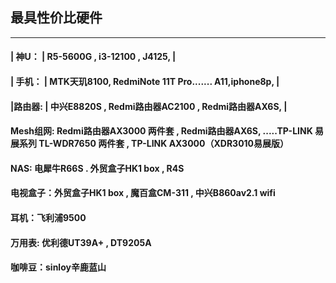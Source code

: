 ## 最具性价比硬件
-------------------------------------

#### | 神U：  | R5-5600G  ,  i3-12100    , J4125,                     |

#### | 手机： | MTK天玑8100, RedmiNote 11T Pro....... A11,iphone8p,   |

#### |路由器: | 中兴E8820S  ,  Redmi路由器AC2100  ,  Redmi路由器AX6S,  |

#### Mesh组网: Redmi路由器AX3000 两件套 , Redmi路由器AX6S, .....TP-LINK 易展系列 TL-WDR7650 两件套 , TP-LINK AX3000（XDR3010易展版）

#### NAS: 电犀牛R66S  .  外贸盒子HK1 box  , R4S

#### 电视盒子：外贸盒子HK1 box ,  魔百盒CM-311 , 中兴B860av2.1 wifi

#### 耳机：飞利浦9500

#### 万用表: 优利德UT39A+  ,  DT9205A

#### 咖啡豆：sinloy辛鹿蓝山


